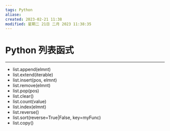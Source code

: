 ```yaml
---
tags: Python 
aliase: 
created: 2023-02-21 11:38
modified: 星期二 21日 二月 2023 11:38:35
---
```


# Python 列表函式
***

- list.append(elmnt)
- list.extend(iterable)
- list.insert(pos, elmnt)
- list.remove(elmnt)
- list.pop(pos)
- list.clear()
- list.count(value)
- list.index(elmnt)
- list.reverse()
- list.sort(reverse=True|False, key=myFunc)
- list.copy()
